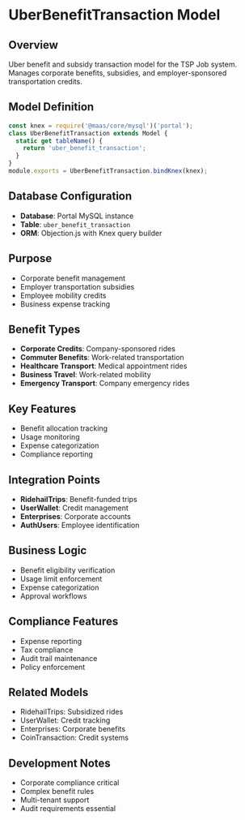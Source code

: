 # UberBenefitTransaction Model

## Overview
Uber benefit and subsidy transaction model for the TSP Job system. Manages corporate benefits, subsidies, and employer-sponsored transportation credits.

## Model Definition
```javascript
const knex = require('@maas/core/mysql')('portal');
class UberBenefitTransaction extends Model {
  static get tableName() {
    return 'uber_benefit_transaction';
  }
}
module.exports = UberBenefitTransaction.bindKnex(knex);
```

## Database Configuration
- **Database**: Portal MySQL instance
- **Table**: `uber_benefit_transaction`
- **ORM**: Objection.js with Knex query builder

## Purpose
- Corporate benefit management
- Employer transportation subsidies
- Employee mobility credits
- Business expense tracking

## Benefit Types
- **Corporate Credits**: Company-sponsored rides
- **Commuter Benefits**: Work-related transportation
- **Healthcare Transport**: Medical appointment rides
- **Business Travel**: Work-related mobility
- **Emergency Transport**: Company emergency rides

## Key Features
- Benefit allocation tracking
- Usage monitoring
- Expense categorization
- Compliance reporting

## Integration Points
- **RidehailTrips**: Benefit-funded trips
- **UserWallet**: Credit management
- **Enterprises**: Corporate accounts
- **AuthUsers**: Employee identification

## Business Logic
- Benefit eligibility verification
- Usage limit enforcement
- Expense categorization
- Approval workflows

## Compliance Features
- Expense reporting
- Tax compliance
- Audit trail maintenance
- Policy enforcement

## Related Models
- RidehailTrips: Subsidized rides
- UserWallet: Credit tracking
- Enterprises: Corporate benefits
- CoinTransaction: Credit systems

## Development Notes
- Corporate compliance critical
- Complex benefit rules
- Multi-tenant support
- Audit requirements essential